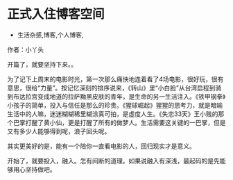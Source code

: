 # 正式入住博客空间
- 生活杂感,博客,个人博客,

作者：小丫头

开篇了，就要坚持下来。。

为了记下上周末的电影时光，第一次那么痛快地连着看了4场电影，很好玩，很有意思，很给“力量”。按记忆深刻的排序说来，《转山》里“小白脸”从台湾启程到骑到布达拉宫变成地道的拉萨黝黑皮肤的青年，是生命的另一生活注入。《铁甲钢拳》小孩子的简单，投入与信任是那么的珍贵。《猩球崛起》猩猩的思考力，就是暗喻生活中的人嘛，迷迷糊糊稀里糊涂真可拍，是虚度人生。《失恋33天》王小贱的那个巴掌打醒了黄小仙，更是打醒了所有的做梦人。生活需要这关键的一巴掌，但是又有多少人能够得到呢，浪子回头呢。

其实更美好的是，能有一个陪你一直看电影的人，回归现实才是意义。

开始了，就要投入，融入。怎有间断的道理。如果说融入有深浅，最起码的是先能够用心坚持做吧。
